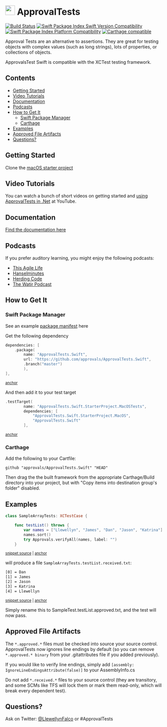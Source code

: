 # <img src="https://avatars3.githubusercontent.com/u/36907" height="30px"> ApprovalTests

[![Build Status](https://github.com/approvals/ApprovalTests.Swift/actions/workflows/build.yml/badge.svg)](https://github.com/approvals/ApprovalTests.Swift/actions/workflows/build.yml)
[![Swift Package Index Swift Version Compatibility](https://img.shields.io/endpoint?url=https%3A%2F%2Fswiftpackageindex.com%2Fapi%2Fpackages%2Fapprovals%2FApprovalTests.Swift%2Fbadge%3Ftype%3Dswift-versions)](https://swiftpackageindex.com/approvals/ApprovalTests.Swift)
[![Swift Package Index Platform Compatibility](https://img.shields.io/endpoint?url=https%3A%2F%2Fswiftpackageindex.com%2Fapi%2Fpackages%2Fapprovals%2FApprovalTests.Swift%2Fbadge%3Ftype%3Dplatforms)](https://swiftpackageindex.com/approvals/ApprovalTests.Swift)
[![Carthage compatible](https://img.shields.io/badge/Carthage-compatible-4BC51D.svg?style=flat)](https://github.com/Carthage/Carthage)

Approval Tests are an alternative to assertions. They are great for testing objects with complex values (such as long strings), lots of properties, or collections of objects.

ApprovalsTest Swift is compatible with the XCTest testing framework.

<!-- toc -->
## Contents

  * [Getting Started](#getting-started)
  * [Video Tutorials](#video-tutorials)
  * [Documentation](#documentation)
  * [Podcasts](#podcasts)
  * [How to Get It](#how-to-get-it)
    * [Swift Package Manager](#swift-package-manager)
    * [Carthage](#carthage)
  * [Examples](#examples)
  * [Approved File Artifacts](#approved-file-artifacts)
  * [Questions?](#questions)<!-- endToc -->


## Getting Started

Clone the [macOS starter project](https://github.com/approvals/ApprovalTests.Swift.StarterProject.MacOs)


## Video Tutorials

You can watch a bunch of short videos on getting started and [using ApprovalTests in .Net](http://www.youtube.com/playlist?list=PL0C32F89E8BBB5368) at YouTube.


## Documentation

[Find the documentation here](./docs/README.md)


## Podcasts

If you prefer auditory learning, you might enjoy the following podcasts:

- [This Agile Life](http://www.thisagilelife.com/46/)
- [Hanselminutes](http://www.hanselminutes.com/360/approval-tests-with-llewellyn-falco)
- [Herding Code](http://www.developerfusion.com/media/122649/herding-code-117-llewellyn-falcon-on-approval-tests/)
- [The Watir Podcast](http://watirpodcast.com/podcast-53/)


## How to Get It

### Swift Package Manager

See an example [package manifest](https://github.com/approvals/ApprovalTests.Swift.StarterProject.MacOs/blob/main/Package.swift#L17-L22) here

Get the following dependency

<!-- snippet: package_include_approvals -->
<a id='snippet-package_include_approvals'></a>
```swift
dependencies: [
    .package(
        name: "ApprovalTests.Swift",
        url: "https://github.com/approvals/ApprovalTests.Swift",
        .branch("master")
        ),
],
```
<sup><a href='#snippet-package_include_approvals' title='Start of snippet'>anchor</a></sup>
<!-- endSnippet -->

And then add it to your test target

<!-- snippet: package_add_test_target -->
<a id='snippet-package_add_test_target'></a>
```swift
.testTarget(
        name: "ApprovalTests.Swift.StarterProject.MacOSTests",
        dependencies: [
            "ApprovalTests.Swift.StarterProject.MacOS",
            "ApprovalTests.Swift"
        ],
```
<sup><a href='#snippet-package_add_test_target' title='Start of snippet'>anchor</a></sup>
<!-- endSnippet -->

### Carthage

Add the following to your Cartfile:

    github "approvals/ApprovalTests.Swift" "HEAD"

Then drag the the built framework from the appropriate Carthage/Build directory into your project,
but with "Copy items into destination group's folder" disabled.


## Examples

<!-- snippet: sample_test -->
<a id='snippet-sample_test'></a>
```swift
class SampleArrayTests: XCTestCase {

    func testList() throws {
        var names = ["Llewellyn", "James", "Dan", "Jason", "Katrina"]
        names.sort()
        try Approvals.verifyAll(names, label: "")
    }
```
<sup><a href='/ApprovalTests_SwiftTests/Demo/SampleArrayTests.swift#L8-L16' title='Snippet source file'>snippet source</a> | <a href='#snippet-sample_test' title='Start of snippet'>anchor</a></sup>
<!-- endSnippet -->

will produce a file `SampleArrayTests.testList.received.txt`:

<!-- snippet: SampleArrayTests.testList.approved.txt -->
<a id='snippet-SampleArrayTests.testList.approved.txt'></a>
```txt
[0] = Dan
[1] = James
[2] = Jason
[3] = Katrina
[4] = Llewellyn
```
<sup><a href='/ApprovalTests_SwiftTests/Demo/SampleArrayTests.testList.approved.txt#L1-L5' title='Snippet source file'>snippet source</a> | <a href='#snippet-SampleArrayTests.testList.approved.txt' title='Start of snippet'>anchor</a></sup>
<!-- endSnippet -->

Simply rename this to SampleTest.testList.approved.txt, and the test will now pass.


## Approved File Artifacts

The `*.approved.*` files must be checked into source your source control. ApprovalTests now ignores line endings by default (so you can remove `*.approved.* binary` from your .gitattributes file if you added previously).

If you would like to verify line endings, simply add `[assembly: IgnoreLineEndingsAttribute(false)]` to your AssemblyInfo.cs

Do not add `*.received.*` files to your source control (they are transitory, and some SCMs like TFS will lock them or mark them read-only, which will break every dependent test).


## Questions?

Ask on Twitter: [@LlewellynFalco](https://twitter.com/llewellynfalco) or #ApprovalTests
